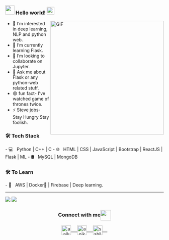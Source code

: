 ### <img src="https://github.com/rajput2107/rajput2107/blob/master/Assets/Hi.gif" width="29px"> Hello world!&nbsp;<img src="https://github.com/rajput2107/rajput2107/blob/master/Assets/Earth.gif" width="24px">
<img align="right" alt="GIF" src="https://github.com/Spidy20/spidy20/blob/main/demo.gif" width="360"/>




- 👀 I’m interested in deep learning, NLP and python web. 
- 🌱 I’m currently learning Flask.
- 💞️ I’m looking to collaborate on Jupyter.
- 💬 Ask me about Flask or any python-web related stuff.      
- 😄 fun fact- I've watched game of thrones twice.
- ⚡ Steve jobs- Stay Hungry Stay foolish.
<h3>🛠 Tech Stack</h3>
- 💻 &nbsp; Python | C++ | C 
- 🌐 &nbsp; HTML | CSS | JavaScript | Bootstrap | ReactJS | Flask | ML
- 🛢 &nbsp; MySQL | MongoDB
<h3>🛠 To Learn</h3>
- 🔧 &nbsp; AWS | Docker🐳 | Firebase | Deep learning.
<hr>
<img src="https://github-readme-stats.vercel.app/api/top-langs/?username=sahilkulkarni08&show_icons=true">
<img src="https://github-readme-stats.vercel.app/api?username=SahilKulkarni08&show_icons=true&count_private=true)](https://github.com/anandmainali">
<!---
SahilKulkarni08/SahilKulkarni08 is a ✨ special ✨ repository because its `README.md` (this file) appears on your GitHub profile.
You can click the Preview link to take a look at your changes.
--->
<br>
<div align="center">
  <h3 align="center">Connect with me<img align="center" src="https://github.com/rajput2107/rajput2107/blob/master/Assets/Handshake.gif" height="33px" /></h3> 
</div>
<p align="center">
 <a href="https://linkedin.com/in/aniket-katare-b55661224/" target="blank">
  <img align="center" alt="aniket's LinkedIn" width="30px" src="https://www.vectorlogo.zone/logos/linkedin/linkedin-icon.svg" /> &nbsp; &nbsp;
 </a>
 <a href="https://https://www.instagram.com/aniketkatare22/" target="blank">
  <img align="center" alt="aniket's Instagram" width="30px" src="https://www.vectorlogo.zone/logos/instagram/instagram-icon.svg" /> &nbsp; &nbsp;
 </a>
 <a href="https://twitter.com/SahilKu63818007" target="blank">
  <img align="center" alt="sahil's Twitter" width="30px" src="https://www.vectorlogo.zone/logos/twitter/twitter-official.svg" /> &nbsp; &nbsp;
 </a>
 
  <br/>
  <br/>
<br>
